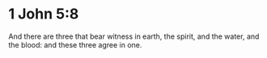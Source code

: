 # 1 John 5:8

And there are three that bear witness in earth, the spirit, and the water, and the blood: and these three agree in one.